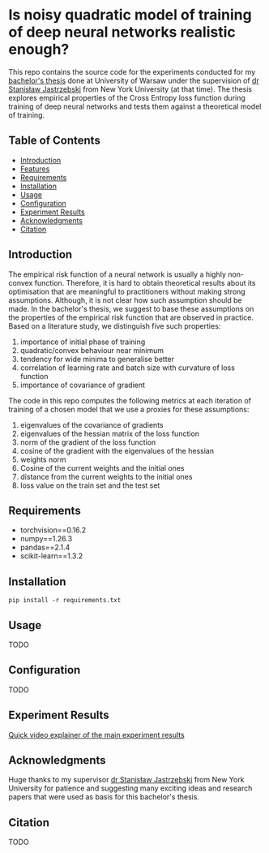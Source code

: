 # Is noisy quadratic model of training of deep neural networks realistic enough?
This repo contains the source code for the experiments conducted for my [bachelor's thesis](https://drive.google.com/file/d/1oWwokqQ2M9DVNyx7Ctv0KoTLOsZ1LZjQ/view?usp=sharing) done at University of Warsaw under the supervision of [dr Stanisław Jastrzębski](https://sjastrzebski.com/) from New York University (at that time). The thesis explores empirical properties of the Cross Entropy loss function during training of deep neural networks and tests them against a theoretical model of training.  

## Table of Contents
- [Introduction](#introduction)
- [Features](#features)
- [Requirements](#requirements)
- [Installation](#installation)
- [Usage](#usage)
- [Configuration](#configuration)
- [Experiment Results](#experiment-results)
- [Acknowledgments](#acknowledgments)
- [Citation](#citation)
## Introduction
The empirical risk function of a neural network is usually a highly non-convex function. Therefore, it is hard to obtain theoretical results about its optimisation that are meaningful
to practitioners without making strong assumptions. Although, it is not clear how such assumption should be made. In the bachelor's thesis, we suggest to base these assumptions on the
properties of the empirical risk function that are observed in practice. Based on a literature study, we distinguish five such properties:
1. importance of initial phase of training
2. quadratic/convex behaviour near minimum
3. tendency for wide minima to generalise better
4. correlation of learning rate and batch size with curvature of loss function
5. importance of covariance of gradient
   
The code in this repo computes the following metrics at each iteration of training of a chosen model that we use a proxies for these assumptions:
1. eigenvalues of the covariance of gradients
2. eigenvalues of the hessian matrix of the loss function
3. norm of the gradient of the loss function
4. cosine of the gradient with the eigenvalues of the hessian
5. weights norm
6. Cosine of the current weights and the initial ones
7. distance from the current weights to the initial ones
8. loss value on the train set and the test set
## Requirements
- torchvision==0.16.2
- numpy==1.26.3
- pandas==2.1.4
- scikit-learn==1.3.2
## Installation
```
pip install -r requirements.txt
```
## Usage
TODO
## Configuration
TODO
## Experiment Results
[Quick video explainer of the main experiment results](https://www.youtube.com/watch?v=akB7jqVcsQU)
## Acknowledgments
Huge thanks to my supervisor [dr Stanisław Jastrzębski](https://sjastrzebski.com/) from New York University for patience and suggesting many exciting ideas and research papers that were used as basis for this bachelor's thesis.
## Citation
TODO

